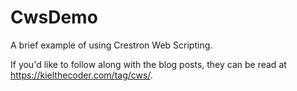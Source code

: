 # CwsDemo

A brief example of using Crestron Web Scripting.

If you'd like to follow along with the blog posts, they can be read at https://kielthecoder.com/tag/cws/.
